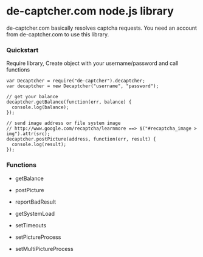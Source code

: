 # de-captcher.com node.js library

de-captcher.com basically resolves captcha requests.
You need an account from de-captcher.com to use this library.

### Quickstart
Require library, Create object with your username/password and call functions

    var Decaptcher = require("de-captcher").decaptcher;
    var decaptcher = new Decaptcher("username", "password");

    // get your balance
    decaptcher.getBalance(function(err, balance) {
      console.log(balance);
    });

    // send image address or file system image
    // http://www.google.com/recaptcha/learnmore ==> $("#recaptcha_image > img").attr(src);
    decaptcher.postPicture(address, function(err, result) {
      console.log(result);
    });

### Functions

* getBalance

* postPicture

* reportBadResult

* getSystemLoad

* setTimeouts

* setPictureProcess

* setMultiPictureProcess